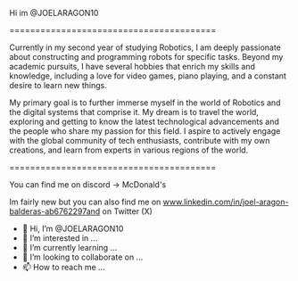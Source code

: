 Hi im @JOELARAGON10

========================================

Currently in my second year of studying Robotics, I am deeply passionate about constructing and programming robots for specific tasks. Beyond my academic pursuits, I have several hobbies that enrich my skills and knowledge, including a love for video games, piano playing, and a constant desire to learn new things.

My primary goal is to further immerse myself in the world of Robotics and the digital systems that comprise it. My dream is to travel the world, exploring and getting to know the latest technological advancements and the people who share my passion for this field. I aspire to actively engage with the global community of tech enthusiasts, contribute with my own creations, and learn from experts in various regions of the world.

========================================

You can find me on discord -> McDonald's

Im fairly new but you can also find me on www.linkedin.com/in/joel-aragon-balderas-ab6762297and on Twitter (X)



-  👋 Hi, I’m @JOELARAGON10
- 👀 I’m interested in ...
- 🌱 I’m currently learning ...
- 💞️ I’m looking to collaborate on ...
- 📫 How to reach me ...

<!---
JOELARAGON10/JOELARAGON10 is a ✨ special ✨ repository because its `README.md` (this file) appears on your GitHub profile.
You can click the Preview link to take a look at your changes.
--->
